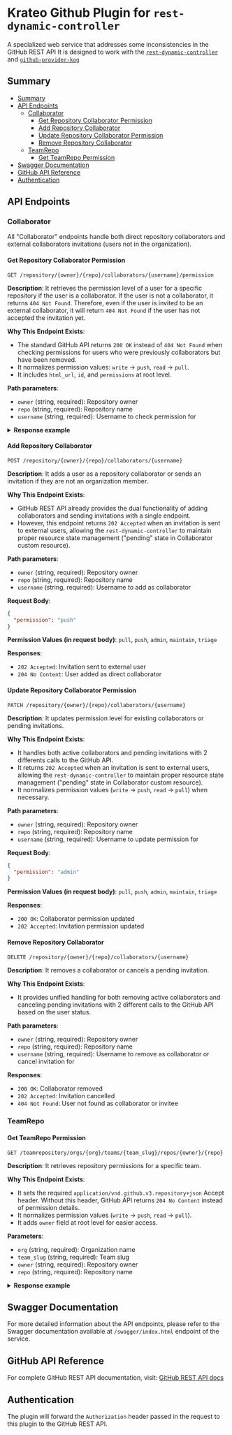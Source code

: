 # Krateo Github Plugin for `rest-dynamic-controller`

A specialized web service that addresses some inconsistencies in the GitHub REST API
It is designed to work with the [`rest-dynamic-controller`](https://github.com/krateoplatformops/rest-dynamic-controller/) and [`github-provider-kog`](https://github.com/krateoplatformops/github-provider-kog-chart)

## Summary

- [Summary](#summary)
- [API Endpoints](#api-endpoints)
  - [Collaborator](#collaborator)
    - [Get Repository Collaborator Permission](#get-repository-collaborator-permission)
    - [Add Repository Collaborator](#add-repository-collaborator)
    - [Update Repository Collaborator Permission](#update-repository-collaborator-permission)
    - [Remove Repository Collaborator](#remove-repository-collaborator)
  - [TeamRepo](#teamrepo)
    - [Get TeamRepo Permission](#get-teamrepo-permission)
- [Swagger Documentation](#swagger-documentation)
- [GitHub API Reference](#github-api-reference)
- [Authentication](#authentication)


## API Endpoints

### Collaborator

All "Collaborator" endpoints handle both direct repository collaborators and external collaborators invitations (users not in the organization).

#### Get Repository Collaborator Permission

```http
GET /repository/{owner}/{repo}/collaborators/{username}/permission
```

**Description**: 
It retrieves the permission level of a user for a specific repository if the user is a collaborator.
If the user is not a collaborator, it returns `404 Not Found`.
Therefore, even if the user is invited to be an external collaborator, it will return `404 Not Found` if the user has not accepted the invitation yet.

**Why This Endpoint Exists**: 
- The standard GitHub API returns `200 OK` instead of `404 Not Found` when checking permissions for users who were previously collaborators but have been removed.
- It normalizes permission values: `write` → `push`, `read` → `pull`.
- It includes `html_url`, `id`, and `permissions` at root level.

**Path parameters**:
- `owner` (string, required): Repository owner
- `repo` (string, required): Repository name  
- `username` (string, required): Username to check permission for

<details>
<summary><b>Response example</b></summary>

```json
{
  "html_url":"<REDACTED>",  // Adjusted field
  "id": 12345678,           // Adjusted field
  "permission":"admin",     // Adjusted field
  "permissions":{           // Adjusted field
    "admin":true,
    "maintain":true,
    "pull":true,
    "push":true,
    "triage":true
  },
  "role_name":"admin",
  "user":{
    "avatar_url":"<REDACTED>",
    "events_url":"<REDACTED>",
    "followers_url":"<REDACTED>",
    "following_url":"<REDACTED>",
    "gists_url":"<REDACTED>",
    "gravatar_id":"<REDACTED>",
    "html_url":"<REDACTED>",
    "id":12345678,
    "login":"<REDACTED>",
    "node_id":"<REDACTED>",
    "organizations_url":"<REDACTED>",
    "permissions":{
      "admin":true,
      "maintain":true,
      "pull":true,
      "push":true,
      "triage":true
    },
    "received_events_url":"<REDACTED>",
    "repos_url":"<REDACTED>",
    "role_name":"admin",
    "site_admin":false,
    "starred_url":"<REDACTED>",
    "subscriptions_url":"<REDACTED>",
    "type":"User",
    "url":"<REDACTED>",
    "user_view_type":"public"
  }
}
```
</details>

#### Add Repository Collaborator

```http
POST /repository/{owner}/{repo}/collaborators/{username}
```

**Description**: 
It adds a user as a repository collaborator or sends an invitation if they are not an organization member.

**Why This Endpoint Exists**:
- GitHub REST API already provides the dual functionality of adding collaborators and sending invitations with a single endpoint.
- However, this endpoint returns `202 Accepted` when an invitation is sent to external users, allowing the `rest-dynamic-controller` to maintain proper resource state management ("pending" state in Collaborator custom resource).

**Path parameters**:
- `owner` (string, required): Repository owner
- `repo` (string, required): Repository name
- `username` (string, required): Username to add as collaborator

**Request Body**:
```json
{
  "permission": "push"
}
```

**Permission Values (in request body)**:
`pull`, `push`, `admin`, `maintain`, `triage`

**Responses**:
- `202 Accepted`: Invitation sent to external user
- `204 No Content`: User added as direct collaborator

#### Update Repository Collaborator Permission

```http
PATCH /repository/{owner}/{repo}/collaborators/{username}
```

**Description**: 
It updates permission level for existing collaborators or pending invitations.

**Why This Endpoint Exists**:
- It handles both active collaborators and pending invitations with 2 differents calls to the GitHub API.
- It returns `202 Accepted` when an invitation is sent to external users, allowing the `rest-dynamic-controller` to maintain proper resource state management ("pending" state in Collaborator custom resource).
- It normalizes permission values (`write` → `push`, `read` → `pull`) when necessary.

**Path parameters**:
- `owner` (string, required): Repository owner
- `repo` (string, required): Repository name
- `username` (string, required): Username to update permission for

**Request Body**:
```json
{
  "permission": "admin"
}
```

**Permission Values (in request body)**:
`pull`, `push`, `admin`, `maintain`, `triage`

**Responses**:
- `200 OK`: Collaborator permission updated
- `202 Accepted`: Invitation permission updated

#### Remove Repository Collaborator

```http
DELETE /repository/{owner}/{repo}/collaborators/{username}
```

**Description**: 
It removes a collaborator or cancels a pending invitation.

**Why This Endpoint Exists**:
- It provides unified handling for both removing active collaborators and canceling pending invitations with 2 different calls to the GitHub API based on the user status.

**Path parameters**:
- `owner` (string, required): Repository owner
- `repo` (string, required): Repository name
- `username` (string, required): Username to remove as collaborator or cancel invitation for

**Responses**:
- `200 OK`: Collaborator removed
- `202 Accepted`: Invitation cancelled  
- `404 Not Found`: User not found as collaborator or invitee

### TeamRepo

#### Get TeamRepo Permission

```http
GET /teamrepository/orgs/{org}/teams/{team_slug}/repos/{owner}/{repo}
```

**Description**: 
It retrieves repository permissions for a specific team.

**Why This Endpoint Exists**:
- It sets the required `application/vnd.github.v3.repository+json` Accept header. Without this header, GitHub API returns `204 No Content` instead of permission details.
- It normalizes permission values (`write` → `push`, `read` → `pull`).
- It adds `owner` field at root level for easier access.

**Parameters**:
- `org` (string, required): Organization name
- `team_slug` (string, required): Team slug
- `owner` (string, required): Repository owner
- `repo` (string, required): Repository name

<details>
<summary><b>Response example</b></summary>

```json
{
  "allow_auto_merge":false,
  "allow_forking":false,
  "allow_merge_commit":true,
  "allow_rebase_merge":true,
  "allow_squash_merge":true,
  "archive_url":"https://api.github.com/repos/krateoplatformops-test/test-teamrepo/{archive_format}{/ref}",
  "archived":false,
  "assignees_url":"https://api.github.com/repos/krateoplatformops-test/test-teamrepo/assignees{/user}",
  "blobs_url":"https://api.github.com/repos/krateoplatformops-test/test-teamrepo/git/blobs{/sha}",
  "branches_url":"https://api.github.com/repos/krateoplatformops-test/test-teamrepo/branches{/branch}",
  "clone_url":"https://github.com/krateoplatformops-test/test-teamrepo.git",
  "collaborators_url":"https://api.github.com/repos/krateoplatformops-test/test-teamrepo/collaborators{/collaborator}",
  "comments_url":"https://api.github.com/repos/krateoplatformops-test/test-teamrepo/comments{/number}",
  "commits_url":"https://api.github.com/repos/krateoplatformops-test/test-teamrepo/commits{/sha}",
  "compare_url":"https://api.github.com/repos/krateoplatformops-test/test-teamrepo/compare/{base}...{head}",
  "contents_url":"https://api.github.com/repos/krateoplatformops-test/test-teamrepo/contents/{+path}",
  "contributors_url":"https://api.github.com/repos/krateoplatformops-test/test-teamrepo/contributors",
  "created_at":"2025-06-10T17:15:43Z",
  "default_branch":"main",
  "delete_branch_on_merge":false,
  "deployments_url":"https://api.github.com/repos/krateoplatformops-test/test-teamrepo/deployments",
  "description":null,
  "disabled":false,
  "downloads_url":"https://api.github.com/repos/krateoplatformops-test/test-teamrepo/downloads",
  "events_url":"https://api.github.com/repos/krateoplatformops-test/test-teamrepo/events",
  "fork":false,
  "forks":0,
  "forks_count":0,
  "forks_url":"https://api.github.com/repos/krateoplatformops-test/test-teamrepo/forks",
  "full_name":"krateoplatformops-test/test-teamrepo",
  "git_commits_url":"https://api.github.com/repos/krateoplatformops-test/test-teamrepo/git/commits{/sha}",
  "git_refs_url":"https://api.github.com/repos/krateoplatformops-test/test-teamrepo/git/refs{/sha}",
  "git_tags_url":"https://api.github.com/repos/krateoplatformops-test/test-teamrepo/git/tags{/sha}",
  "git_url":"git://github.com/krateoplatformops-test/test-teamrepo.git",
  "has_downloads":true,
  "has_issues":true,
  "has_pages":false,
  "has_projects":true,
  "has_wiki":false,
  "homepage":null,
  "hooks_url":"https://api.github.com/repos/krateoplatformops-test/test-teamrepo/hooks",
  "html_url":"https://github.com/krateoplatformops-test/test-teamrepo",
  "id":999717066,
  "issue_comment_url":"https://api.github.com/repos/krateoplatformops-test/test-teamrepo/issues/comments{/number}",
  "issue_events_url":"https://api.github.com/repos/krateoplatformops-test/test-teamrepo/issues/events{/number}",
  "issues_url":"https://api.github.com/repos/krateoplatformops-test/test-teamrepo/issues{/number}",
  "keys_url":"https://api.github.com/repos/krateoplatformops-test/test-teamrepo/keys{/key_id}",
  "labels_url":"https://api.github.com/repos/krateoplatformops-test/test-teamrepo/labels{/name}",
  "language":null,
  "languages_url":"https://api.github.com/repos/krateoplatformops-test/test-teamrepo/languages",
  "license":null,
  "merges_url":"https://api.github.com/repos/krateoplatformops-test/test-teamrepo/merges",
  "milestones_url":"https://api.github.com/repos/krateoplatformops-test/test-teamrepo/milestones{/number}",
  "mirror_url":null,
  "name":"test-teamrepo",
  "node_id":"R_kgDOO5Z4yg",
  "notifications_url":"https://api.github.com/repos/krateoplatformops-test/test-teamrepo/notifications{?since,all,participating}",
  "open_issues":0,
  "open_issues_count":0,
  "owner":"krateoplatformops-test", // Adjusted field
  "permission":"pull",              // Adjusted field
  "private":true,
  "pulls_url":"https://api.github.com/repos/krateoplatformops-test/test-teamrepo/pulls{/number}",
  "pushed_at":"2025-06-10T17:15:43Z",
  "releases_url":"https://api.github.com/repos/krateoplatformops-test/test-teamrepo/releases{/id}",
  "role_name":"read",
  "size":0,
  "ssh_url":"git@github.com:krateoplatformops-test/test-teamrepo.git",
  "stargazers_count":0,
  "stargazers_url":"https://api.github.com/repos/krateoplatformops-test/test-teamrepo/stargazers",
  "statuses_url":"https://api.github.com/repos/krateoplatformops-test/test-teamrepo/statuses/{sha}",
  "subscribers_url":"https://api.github.com/repos/krateoplatformops-test/test-teamrepo/subscribers",
  "subscription_url":"https://api.github.com/repos/krateoplatformops-test/test-teamrepo/subscription",
  "svn_url":"https://github.com/krateoplatformops-test/test-teamrepo",
  "tags_url":"https://api.github.com/repos/krateoplatformops-test/test-teamrepo/tags",
  "teams_url":"https://api.github.com/repos/krateoplatformops-test/test-teamrepo/teams",
  "topics":[],
  "trees_url":"https://api.github.com/repos/krateoplatformops-test/test-teamrepo/git/trees{/sha}",
  "updated_at":"2025-06-10T17:15:43Z",
  "url":"https://api.github.com/repos/krateoplatformops-test/test-teamrepo",
  "visibility":"private",
  "watchers":0,
  "watchers_count":0
}   
```
</details>

## Swagger Documentation

For more detailed information about the API endpoints, please refer to the Swagger documentation available at `/swagger/index.html` endpoint of the service.

## GitHub API Reference

For complete GitHub REST API documentation, visit: [GitHub REST API docs](https://docs.github.com/en/rest?apiVersion=2022-11-28)

## Authentication

The plugin will forward the `Authorization` header passed in the request to this plugin to the GitHub REST API.
